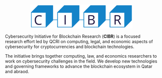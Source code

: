 <p align="center">
     <img src="web/img/logo/cibr.jpg"
          alt="Cybersecurity Initiative for Blockchain Research (CIBR) logo"
          height="80px"/>
</p>

Cybersecurity Initiative for Blockchain Research (__CIBR__) is a focused research effort led by QCRI on computing, legal, and economic aspects of cybersecurity for cryptocurrencies and blockchain technologies.

The initiative brings together computing, law, and economics researchers to work on cybersecurity challenges in the field. We develop new technologies and governing frameworks to advance the blockchain ecosystem in Qatar and abraod.
